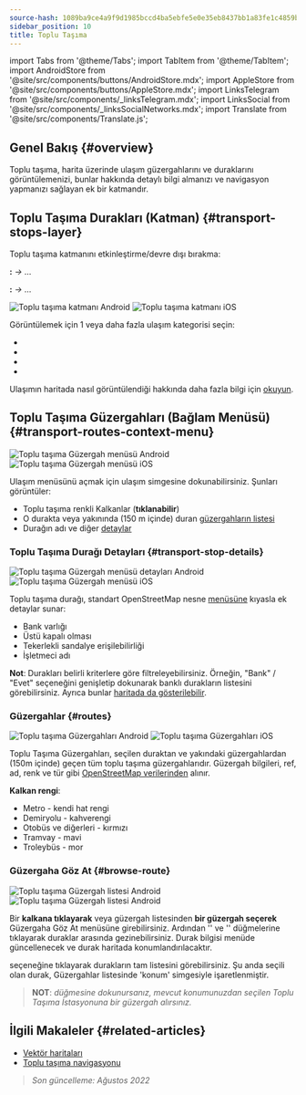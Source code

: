 ```yaml
---
source-hash: 1089ba9ce4a9f9d1985bccd4ba5ebfe5e0e35eb8437bb1a83fe1c4859bf5a769
sidebar_position: 10
title: Toplu Taşıma
---
```

import Tabs from '@theme/Tabs';
import TabItem from '@theme/TabItem';
import AndroidStore from '@site/src/components/buttons/AndroidStore.mdx';
import AppleStore from '@site/src/components/buttons/AppleStore.mdx';
import LinksTelegram from '@site/src/components/_linksTelegram.mdx';
import LinksSocial from '@site/src/components/_linksSocialNetworks.mdx';
import Translate from '@site/src/components/Translate.js';

## Genel Bakış {#overview}

Toplu taşıma, harita üzerinde ulaşım güzergahlarını ve duraklarını görüntülemenizi, bunlar hakkında detaylı bilgi almanızı ve navigasyon yapmanızı sağlayan ek bir katmandır.

## Toplu Taşıma Durakları (Katman) {#transport-stops-layer}

Toplu taşıma katmanını etkinleştirme/devre dışı bırakma:

**<Translate android="true" ids="android_button_seq"/>:** *<Translate android="true" ids="shared_string_menu,configure_map,rendering_category_transport"/> →* &#8230;

<p> </p>

**<Translate ios="true" ids="ios_button_seq"/>:** *<Translate ios="true" ids="shared_string_menu,configure_map,rendering_category_transport"/> →* &#8230;

<p> </p>

![Toplu taşıma katmanı Android](@site/static/img/map/pt_layer_android.png) ![Toplu taşıma katmanı iOS](@site/static/img/map/pt_layer_ios.png)

Görüntülemek için 1 veya daha fazla ulaşım kategorisi seçin:

- <Translate android="true" ids="rendering_attr_transportStops_name"/>
- <Translate android="true" ids="rendering_attr_publicTransportMode_name"/>
- <Translate android="true" ids="rendering_attr_tramTrainRoutes_name"/>
- <Translate android="true" ids="rendering_attr_subwayMode_name"/>

Ulaşımın haritada nasıl görüntülendiği hakkında daha fazla bilgi için [okuyun](../map/vector-maps.md#transport).

## Toplu Taşıma Güzergahları (Bağlam Menüsü) {#transport-routes-context-menu}

![Toplu taşıma Güzergah menüsü Android](@site/static/img/map/pt_routemenu_android.png) ![Toplu taşıma Güzergah menüsü iOS](@site/static/img/map/pt_routemenu_ios.png)

Ulaşım menüsünü açmak için ulaşım simgesine dokunabilirsiniz. Şunları görüntüler:

- Toplu taşıma renkli Kalkanlar (**tıklanabilir**)
- O durakta veya yakınında (150 m içinde) duran [güzergahların listesi](#routes)
- Durağın adı ve diğer [detaylar](#transport-stop-details)

### Toplu Taşıma Durağı Detayları {#transport-stop-details}

![Toplu taşıma Güzergah menüsü detayları Android](@site/static/img/map/pt_routemenu_details_android.png) ![Toplu taşıma Güzergah menüsü iOS](@site/static/img/map/pt_routemenu_details_ios.png)

Toplu taşıma durağı, standart OpenStreetMap nesne [menüsüne](../map/map-context-menu.md#details) kıyasla ek detaylar sunar:

- Bank varlığı
- Üstü kapalı olması
- Tekerlekli sandalye erişilebilirliği
- İşletmeci adı

**Not**: Durakları belirli kriterlere göre filtreleyebilirsiniz. Örneğin, "Bank" / "Evet" seçeneğini genişletip dokunarak banklı durakların listesini görebilirsiniz. Ayrıca bunlar [haritada da gösterilebilir](../map/point-layers-on-map.md#points-of-interest-pois).

### Güzergahlar {#routes}

![Toplu taşıma Güzergahları Android](@site/static/img/map/pt_routes_android.png) ![Toplu taşıma Güzergahları iOS](@site/static/img/map/pt_routes_ios.png)

Toplu Taşıma Güzergahları, seçilen duraktan ve yakındaki güzergahlardan (150m içinde) geçen tüm toplu taşıma güzergahlarıdır. Güzergah bilgileri, ref, ad, renk ve tür gibi [OpenStreetMap verilerinden](https://wiki.openstreetmap.org/wiki/Public_transport) alınır.

**Kalkan rengi**:

- Metro - kendi hat rengi
- Demiryolu - kahverengi
- Otobüs ve diğerleri - kırmızı
- Tramvay - mavi
- Troleybüs - mor

### Güzergaha Göz At {#browse-route}

![Toplu taşıma Güzergah listesi Android](@site/static/img/map/pt_route_list_android.png) ![Toplu taşıma Güzergah listesi Android](@site/static/img/map/pt_route_list_ios.png)

Bir **kalkana tıklayarak** veya güzergah listesinden **bir güzergah seçerek** Güzergaha Göz At menüsüne girebilirsiniz. Ardından '<Translate android="true" ids="shared_string_previous"/>' ve '<Translate android="true" ids="shared_string_next"/>' düğmelerine tıklayarak duraklar arasında gezinebilirsiniz. Durak bilgisi menüde güncellenecek ve durak haritada konumlandırılacaktır.

<Translate android="true" ids="rendering_category_details"/> seçeneğine tıklayarak durakların tam listesini görebilirsiniz. Şu anda seçili olan durak, Güzergahlar listesinde 'konum' simgesiyle işaretlenmiştir.

> **NOT**: *<Translate android="true" ids="get_directions"/> düğmesine dokunursanız, mevcut konumunuzdan seçilen Toplu Taşıma İstasyonuna bir güzergah alırsınız.*

## İlgili Makaleler {#related-articles}

- [Vektör haritaları](../map/vector-maps.md)
- [Toplu taşıma navigasyonu](../navigation/routing/public-transport-navigation.md)

> *Son güncelleme: Ağustos 2022*